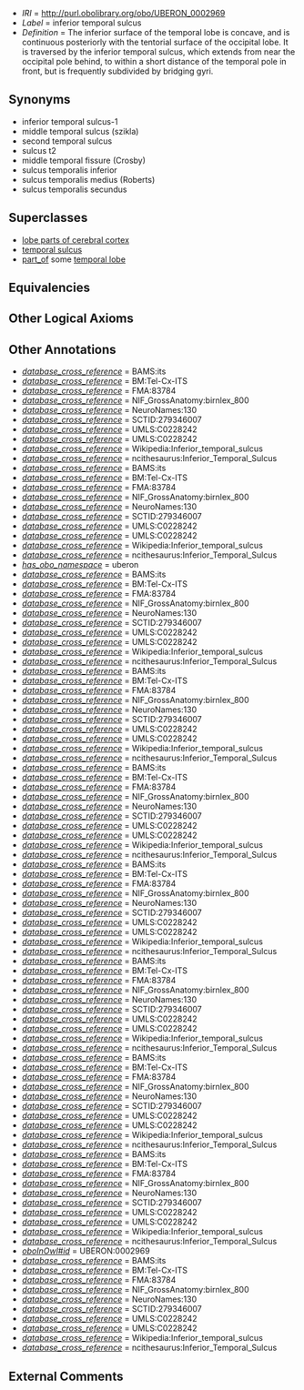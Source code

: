  * *IRI* = http://purl.obolibrary.org/obo/UBERON_0002969
 * *Label* = inferior temporal sulcus
 * *Definition* = The inferior surface of the temporal lobe is concave, and is continuous posteriorly with the tentorial surface of the occipital lobe. It is traversed by the inferior temporal sulcus, which extends from near the occipital pole behind, to within a short distance of the temporal pole in front, but is frequently subdivided by bridging gyri.

## Synonyms

 * inferior temporal sulcus-1
 * middle temporal sulcus (szikla)
 * second temporal sulcus
 * sulcus t2
 * middle temporal fissure (Crosby)
 * sulcus temporalis inferior
 * sulcus temporalis medius (Roberts)
 * sulcus temporalis secundus

## Superclasses

 * [lobe parts of cerebral cortex](../../UBERON/22/UBERON_0003022.md)
 * [temporal sulcus](../../UBERON/87/UBERON_0014687.md)
 * [part_of](../../BFO/50/BFO_0000050.md) some [temporal lobe](../../UBERON/71/UBERON_0001871.md)

## Equivalencies


## Other Logical Axioms


## Other Annotations

 * *[database_cross_reference](../../ef/oboInOwl#hasDbXref.md)* = BAMS:its
 * *[database_cross_reference](../../ef/oboInOwl#hasDbXref.md)* = BM:Tel-Cx-ITS
 * *[database_cross_reference](../../ef/oboInOwl#hasDbXref.md)* = FMA:83784
 * *[database_cross_reference](../../ef/oboInOwl#hasDbXref.md)* = NIF_GrossAnatomy:birnlex_800
 * *[database_cross_reference](../../ef/oboInOwl#hasDbXref.md)* = NeuroNames:130
 * *[database_cross_reference](../../ef/oboInOwl#hasDbXref.md)* = SCTID:279346007
 * *[database_cross_reference](../../ef/oboInOwl#hasDbXref.md)* = UMLS:C0228242
 * *[database_cross_reference](../../ef/oboInOwl#hasDbXref.md)* = UMLS:C0228242
 * *[database_cross_reference](../../ef/oboInOwl#hasDbXref.md)* = Wikipedia:Inferior_temporal_sulcus
 * *[database_cross_reference](../../ef/oboInOwl#hasDbXref.md)* = ncithesaurus:Inferior_Temporal_Sulcus
 * *[database_cross_reference](../../ef/oboInOwl#hasDbXref.md)* = BAMS:its
 * *[database_cross_reference](../../ef/oboInOwl#hasDbXref.md)* = BM:Tel-Cx-ITS
 * *[database_cross_reference](../../ef/oboInOwl#hasDbXref.md)* = FMA:83784
 * *[database_cross_reference](../../ef/oboInOwl#hasDbXref.md)* = NIF_GrossAnatomy:birnlex_800
 * *[database_cross_reference](../../ef/oboInOwl#hasDbXref.md)* = NeuroNames:130
 * *[database_cross_reference](../../ef/oboInOwl#hasDbXref.md)* = SCTID:279346007
 * *[database_cross_reference](../../ef/oboInOwl#hasDbXref.md)* = UMLS:C0228242
 * *[database_cross_reference](../../ef/oboInOwl#hasDbXref.md)* = UMLS:C0228242
 * *[database_cross_reference](../../ef/oboInOwl#hasDbXref.md)* = Wikipedia:Inferior_temporal_sulcus
 * *[database_cross_reference](../../ef/oboInOwl#hasDbXref.md)* = ncithesaurus:Inferior_Temporal_Sulcus
 * *[has_obo_namespace](../../ce/oboInOwl#hasOBONamespace.md)* = uberon
 * *[database_cross_reference](../../ef/oboInOwl#hasDbXref.md)* = BAMS:its
 * *[database_cross_reference](../../ef/oboInOwl#hasDbXref.md)* = BM:Tel-Cx-ITS
 * *[database_cross_reference](../../ef/oboInOwl#hasDbXref.md)* = FMA:83784
 * *[database_cross_reference](../../ef/oboInOwl#hasDbXref.md)* = NIF_GrossAnatomy:birnlex_800
 * *[database_cross_reference](../../ef/oboInOwl#hasDbXref.md)* = NeuroNames:130
 * *[database_cross_reference](../../ef/oboInOwl#hasDbXref.md)* = SCTID:279346007
 * *[database_cross_reference](../../ef/oboInOwl#hasDbXref.md)* = UMLS:C0228242
 * *[database_cross_reference](../../ef/oboInOwl#hasDbXref.md)* = UMLS:C0228242
 * *[database_cross_reference](../../ef/oboInOwl#hasDbXref.md)* = Wikipedia:Inferior_temporal_sulcus
 * *[database_cross_reference](../../ef/oboInOwl#hasDbXref.md)* = ncithesaurus:Inferior_Temporal_Sulcus
 * *[database_cross_reference](../../ef/oboInOwl#hasDbXref.md)* = BAMS:its
 * *[database_cross_reference](../../ef/oboInOwl#hasDbXref.md)* = BM:Tel-Cx-ITS
 * *[database_cross_reference](../../ef/oboInOwl#hasDbXref.md)* = FMA:83784
 * *[database_cross_reference](../../ef/oboInOwl#hasDbXref.md)* = NIF_GrossAnatomy:birnlex_800
 * *[database_cross_reference](../../ef/oboInOwl#hasDbXref.md)* = NeuroNames:130
 * *[database_cross_reference](../../ef/oboInOwl#hasDbXref.md)* = SCTID:279346007
 * *[database_cross_reference](../../ef/oboInOwl#hasDbXref.md)* = UMLS:C0228242
 * *[database_cross_reference](../../ef/oboInOwl#hasDbXref.md)* = UMLS:C0228242
 * *[database_cross_reference](../../ef/oboInOwl#hasDbXref.md)* = Wikipedia:Inferior_temporal_sulcus
 * *[database_cross_reference](../../ef/oboInOwl#hasDbXref.md)* = ncithesaurus:Inferior_Temporal_Sulcus
 * *[database_cross_reference](../../ef/oboInOwl#hasDbXref.md)* = BAMS:its
 * *[database_cross_reference](../../ef/oboInOwl#hasDbXref.md)* = BM:Tel-Cx-ITS
 * *[database_cross_reference](../../ef/oboInOwl#hasDbXref.md)* = FMA:83784
 * *[database_cross_reference](../../ef/oboInOwl#hasDbXref.md)* = NIF_GrossAnatomy:birnlex_800
 * *[database_cross_reference](../../ef/oboInOwl#hasDbXref.md)* = NeuroNames:130
 * *[database_cross_reference](../../ef/oboInOwl#hasDbXref.md)* = SCTID:279346007
 * *[database_cross_reference](../../ef/oboInOwl#hasDbXref.md)* = UMLS:C0228242
 * *[database_cross_reference](../../ef/oboInOwl#hasDbXref.md)* = UMLS:C0228242
 * *[database_cross_reference](../../ef/oboInOwl#hasDbXref.md)* = Wikipedia:Inferior_temporal_sulcus
 * *[database_cross_reference](../../ef/oboInOwl#hasDbXref.md)* = ncithesaurus:Inferior_Temporal_Sulcus
 * *[database_cross_reference](../../ef/oboInOwl#hasDbXref.md)* = BAMS:its
 * *[database_cross_reference](../../ef/oboInOwl#hasDbXref.md)* = BM:Tel-Cx-ITS
 * *[database_cross_reference](../../ef/oboInOwl#hasDbXref.md)* = FMA:83784
 * *[database_cross_reference](../../ef/oboInOwl#hasDbXref.md)* = NIF_GrossAnatomy:birnlex_800
 * *[database_cross_reference](../../ef/oboInOwl#hasDbXref.md)* = NeuroNames:130
 * *[database_cross_reference](../../ef/oboInOwl#hasDbXref.md)* = SCTID:279346007
 * *[database_cross_reference](../../ef/oboInOwl#hasDbXref.md)* = UMLS:C0228242
 * *[database_cross_reference](../../ef/oboInOwl#hasDbXref.md)* = UMLS:C0228242
 * *[database_cross_reference](../../ef/oboInOwl#hasDbXref.md)* = Wikipedia:Inferior_temporal_sulcus
 * *[database_cross_reference](../../ef/oboInOwl#hasDbXref.md)* = ncithesaurus:Inferior_Temporal_Sulcus
 * *[database_cross_reference](../../ef/oboInOwl#hasDbXref.md)* = BAMS:its
 * *[database_cross_reference](../../ef/oboInOwl#hasDbXref.md)* = BM:Tel-Cx-ITS
 * *[database_cross_reference](../../ef/oboInOwl#hasDbXref.md)* = FMA:83784
 * *[database_cross_reference](../../ef/oboInOwl#hasDbXref.md)* = NIF_GrossAnatomy:birnlex_800
 * *[database_cross_reference](../../ef/oboInOwl#hasDbXref.md)* = NeuroNames:130
 * *[database_cross_reference](../../ef/oboInOwl#hasDbXref.md)* = SCTID:279346007
 * *[database_cross_reference](../../ef/oboInOwl#hasDbXref.md)* = UMLS:C0228242
 * *[database_cross_reference](../../ef/oboInOwl#hasDbXref.md)* = UMLS:C0228242
 * *[database_cross_reference](../../ef/oboInOwl#hasDbXref.md)* = Wikipedia:Inferior_temporal_sulcus
 * *[database_cross_reference](../../ef/oboInOwl#hasDbXref.md)* = ncithesaurus:Inferior_Temporal_Sulcus
 * *[database_cross_reference](../../ef/oboInOwl#hasDbXref.md)* = BAMS:its
 * *[database_cross_reference](../../ef/oboInOwl#hasDbXref.md)* = BM:Tel-Cx-ITS
 * *[database_cross_reference](../../ef/oboInOwl#hasDbXref.md)* = FMA:83784
 * *[database_cross_reference](../../ef/oboInOwl#hasDbXref.md)* = NIF_GrossAnatomy:birnlex_800
 * *[database_cross_reference](../../ef/oboInOwl#hasDbXref.md)* = NeuroNames:130
 * *[database_cross_reference](../../ef/oboInOwl#hasDbXref.md)* = SCTID:279346007
 * *[database_cross_reference](../../ef/oboInOwl#hasDbXref.md)* = UMLS:C0228242
 * *[database_cross_reference](../../ef/oboInOwl#hasDbXref.md)* = UMLS:C0228242
 * *[database_cross_reference](../../ef/oboInOwl#hasDbXref.md)* = Wikipedia:Inferior_temporal_sulcus
 * *[database_cross_reference](../../ef/oboInOwl#hasDbXref.md)* = ncithesaurus:Inferior_Temporal_Sulcus
 * *[database_cross_reference](../../ef/oboInOwl#hasDbXref.md)* = BAMS:its
 * *[database_cross_reference](../../ef/oboInOwl#hasDbXref.md)* = BM:Tel-Cx-ITS
 * *[database_cross_reference](../../ef/oboInOwl#hasDbXref.md)* = FMA:83784
 * *[database_cross_reference](../../ef/oboInOwl#hasDbXref.md)* = NIF_GrossAnatomy:birnlex_800
 * *[database_cross_reference](../../ef/oboInOwl#hasDbXref.md)* = NeuroNames:130
 * *[database_cross_reference](../../ef/oboInOwl#hasDbXref.md)* = SCTID:279346007
 * *[database_cross_reference](../../ef/oboInOwl#hasDbXref.md)* = UMLS:C0228242
 * *[database_cross_reference](../../ef/oboInOwl#hasDbXref.md)* = UMLS:C0228242
 * *[database_cross_reference](../../ef/oboInOwl#hasDbXref.md)* = Wikipedia:Inferior_temporal_sulcus
 * *[database_cross_reference](../../ef/oboInOwl#hasDbXref.md)* = ncithesaurus:Inferior_Temporal_Sulcus
 * *[oboInOwl#id](../../id/oboInOwl#id.md)* = UBERON:0002969
 * *[database_cross_reference](../../ef/oboInOwl#hasDbXref.md)* = BAMS:its
 * *[database_cross_reference](../../ef/oboInOwl#hasDbXref.md)* = BM:Tel-Cx-ITS
 * *[database_cross_reference](../../ef/oboInOwl#hasDbXref.md)* = FMA:83784
 * *[database_cross_reference](../../ef/oboInOwl#hasDbXref.md)* = NIF_GrossAnatomy:birnlex_800
 * *[database_cross_reference](../../ef/oboInOwl#hasDbXref.md)* = NeuroNames:130
 * *[database_cross_reference](../../ef/oboInOwl#hasDbXref.md)* = SCTID:279346007
 * *[database_cross_reference](../../ef/oboInOwl#hasDbXref.md)* = UMLS:C0228242
 * *[database_cross_reference](../../ef/oboInOwl#hasDbXref.md)* = UMLS:C0228242
 * *[database_cross_reference](../../ef/oboInOwl#hasDbXref.md)* = Wikipedia:Inferior_temporal_sulcus
 * *[database_cross_reference](../../ef/oboInOwl#hasDbXref.md)* = ncithesaurus:Inferior_Temporal_Sulcus

## External Comments

